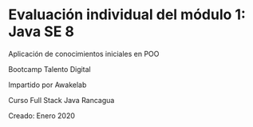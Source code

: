 # Evaluación individual del módulo 1: Java SE 8
Aplicación de conocimientos iniciales en POO

Bootcamp Talento Digital

Impartido por Awakelab

Curso Full Stack Java Rancagua


Creado: Enero 2020
